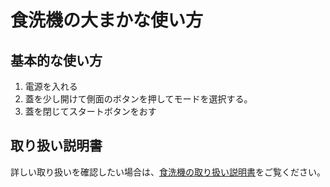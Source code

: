 # 食洗機の大まかな使い方

## 基本的な使い方
1. 電源を入れる
2. 蓋を少し開けて側面のボタンを押してモードを選択する。
3. 蓋を閉じてスタートボタンをおす

## 取り扱い説明書
詳しい取り扱いを確認したい場合は、[食洗機の取り扱い説明書](https://sumai.panasonic.jp/dishwasher/manual/siryopdf/NP-U45B1P1_tori.pdf)をご覧ください。
